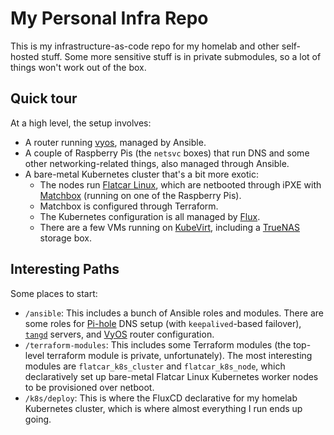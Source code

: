 # My Personal Infra Repo

This is my infrastructure-as-code repo for my homelab and other self-hosted
stuff. Some more sensitive stuff is in private submodules, so a lot of things
won't work out of the box.

## Quick tour

At a high level, the setup involves:

- A router running [vyos](https://vyos.io/), managed by Ansible.
- A couple of Raspberry Pis (the `netsvc` boxes) that run DNS and some other
  networking-related things, also managed through Ansible.
- A bare-metal Kubernetes cluster that's a bit more exotic:
  - The nodes run [Flatcar Linux](https://www.flatcar-linux.org/), which are
    netbooted through iPXE with [Matchbox](https://matchbox.psdn.io/) (running
    on one of the Raspberry Pis).
  - Matchbox is configured through Terraform.
  - The Kubernetes configuration is all managed by [Flux](https://fluxcd.io/).
  - There are a few VMs running on [KubeVirt](https://kubevirt.io/), including a
    [TrueNAS](https://www.truenas.com/) storage box.

## Interesting Paths

Some places to start:

- `/ansible`: This includes a bunch of Ansible roles and modules. There are some
  roles for [Pi-hole](https://pi-hole.net/) DNS setup (with `keepalived`-based
  failover), [`tangd`](https://github.com/latchset/tang) servers, and
  [VyOS](https://vyos.io) router configuration.
- `/terraform-modules`: This includes some Terraform modules (the top-level
  terraform module is private, unfortunately). The most interesting modules are
  `flatcar_k8s_cluster` and `flatcar_k8s_node`, which declaratively set up
  bare-metal Flatcar Linux Kubernetes worker nodes to be provisioned over
  netboot.
- `/k8s/deploy`: This is where the FluxCD declarative for my homelab Kubernetes
  cluster, which is where almost everything I run ends up going.
